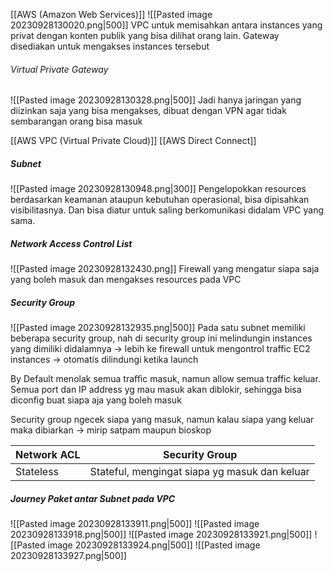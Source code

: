 [[AWS (Amazon Web Services)]]
![[Pasted image 20230928130020.png|500]]
VPC untuk memisahkan antara instances yang privat dengan konten publik yang bisa dilihat orang lain. Gateway disediakan untuk mengakses instances tersebut

###### Virtual Private Gateway
![[Pasted image 20230928130328.png|500]]
Jadi hanya jaringan yang diizinkan saja yang bisa mengakses, dibuat dengan VPN agar tidak sembarangan orang bisa masuk

[[AWS VPC (Virtual Private Cloud)]]
[[AWS Direct Connect]]

##### Subnet
![[Pasted image 20230928130948.png|300]]
Pengelopokkan resources berdasarkan keamanan ataupun kebutuhan operasional, bisa dipisahkan visibilitasnya. Dan bisa diatur untuk saling berkomunikasi didalam VPC yang sama.

##### Network Access Control List
![[Pasted image 20230928132430.png]]
Firewall yang mengatur siapa saja yang boleh masuk dan mengakses resources pada VPC

##### Security Group
![[Pasted image 20230928132935.png|500]]
Pada satu subnet memiliki beberapa security group, nah di security group ini melindungin instances yang dimiliki didalamnya -> lebih ke firewall untuk mengontrol traffic EC2 instances -> otomatis dilindungi ketika launch

By Default menolak semua traffic masuk, namun allow semua traffic keluar. Semua port dan IP address yg mau masuk akan diblokir, sehingga bisa diconfig buat siapa aja yang boleh masuk

Security group ngecek siapa yang masuk, namun kalau siapa yang keluar maka dibiarkan -> mirip satpam maupun bioskop

| Network ACL | Security Group |
| ----------- | ---------------|
| Stateless | Stateful, mengingat siapa yg masuk dan keluar |

##### Journey Paket antar Subnet pada VPC
![[Pasted image 20230928133911.png|500]]
![[Pasted image 20230928133918.png|500]]
![[Pasted image 20230928133921.png|500]]
![[Pasted image 20230928133924.png|500]]
![[Pasted image 20230928133927.png|500]]